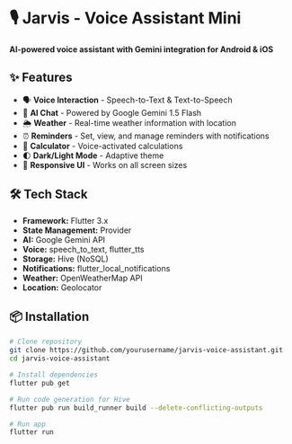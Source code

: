# 🎙️ Jarvis - Voice Assistant Mini

**AI-powered voice assistant with Gemini integration for Android & iOS**

## ✨ Features

- 🗣️ **Voice Interaction** - Speech-to-Text & Text-to-Speech
- 🤖 **AI Chat** - Powered by Google Gemini 1.5 Flash
- 🌦️ **Weather** - Real-time weather information with location
- ⏰ **Reminders** - Set, view, and manage reminders with notifications
- 🧮 **Calculator** - Voice-activated calculations
- 🌓 **Dark/Light Mode** - Adaptive theme
- 📱 **Responsive UI** - Works on all screen sizes

## 🛠️ Tech Stack

- **Framework:** Flutter 3.x
- **State Management:** Provider
- **AI:** Google Gemini API
- **Voice:** speech_to_text, flutter_tts
- **Storage:** Hive (NoSQL)
- **Notifications:** flutter_local_notifications
- **Weather:** OpenWeatherMap API
- **Location:** Geolocator

## 📦 Installation
```bash
# Clone repository
git clone https://github.com/yourusername/jarvis-voice-assistant.git
cd jarvis-voice-assistant

# Install dependencies
flutter pub get

# Run code generation for Hive
flutter pub run build_runner build --delete-conflicting-outputs

# Run app
flutter run
